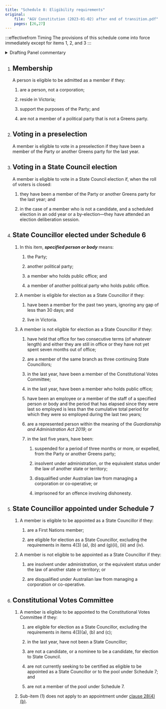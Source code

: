 ```yaml
---
title: "Schedule 8: Eligibility requirements"
original:
    file: "AGV Constitution (2023-01-02) after end of transition.pdf"
    pages: [26,27]
---
```


:::effectivefrom Timing
The provisions of this schedule come into force
immediately except for items 1, 2, and 3
:::

<details>

<summary>Drafting Panel commentary</summary>

See boxes under Parts 3, 4 and 5.

</details>

1. ## Membership

    <ClauseAnnotation effectivefrom="on 1 February 2022" /> A person is eligible to be admitted as a member if they:

    1.  are a person, not a corporation;

    2.  reside in Victoria;

    3.  support the purposes of the Party; and

    4.  are not a member of a political party that is not a Greens party.



2. ## Voting in a preselection

    <ClauseAnnotation effectivefrom="on 1 February 2022" /> A member is eligible to vote in a preselection if they have been a
    member of the Party or another Greens party for the last year.

3. ## Voting in a State Council election

    <ClauseAnnotation effectivefrom="on 1 February 2022" /> A member is eligible to vote in a State Council election if, when the
    roll of voters is closed:

    1.  they have been a member of the Party or another Greens party for the
    last year; and

    

    2.  in the case of a member who is not a candidate, and a scheduled election in an odd year or a by-election—they have attended an election deliberation session.

4. ## State Councillor elected under Schedule 6

    1.  In this item, ***specified person or body*** means:

        <subclause-letters>

        1.  the Party;

        2.  another political party;

        3.  a member who holds public office; and

        4.  a member of another political party who holds public office.

        </subclause-letters>

    2.  A member is eligible for election as a State Councillor if they:

        <subclause-letters>

        1.  have been a member for the past two years, ignoring any gap of less than 30 days; and

        2.  live in Victoria.

        </subclause-letters>

    3.  A member is not eligible for election as a State Councillor if
        they:

        <subclause-letters>

        1.  have held that office for two consecutive terms (of whatever
            length) and either they are still in office or they have not
            yet spent seven months out of office;

        2.  are a member of the same branch as three continuing State
            Councillors;

        3.  in the last year, have been a member of the Constitutional
            Votes Committee;

        4.  in the last year, have been a member who holds public
            office;

        5.  have been an employee or a member of the staff of a
            specified person or body and the period that has elapsed
            since they were last so employed is less than the cumulative
            total period for which they were so employed during the last
            two years;

        6.  are a represented person within the meaning of the
            *Guardianship and Administration Act 2019*; or

        7.  in the last five years, have been:

            1.  suspended for a period of three months or more, or
                expelled, from the Party or another Greens party;

            2.  insolvent under administration, or the equivalent status
                under the law of another state or territory;

            3.  disqualified under Australian law from managing a
                corporation or co‑operative; or

            4.  imprisoned for an offence involving dishonesty.

        </subclause-letters>

5. ## State Councillor appointed under Schedule 7

    1.  A member is eligible to be appointed as a State Councillor if they:

        <subclause-letters>

        1.  are a First Nations member;

        2.  are eligible for election as a State Councillor, excluding the requirements in items 4(3) (a), (b) and (g)(ii), (iii) and (iv).

        </subclause-letters>

    2.  A member is not eligible to be appointed as a State Councillor if they:

        <subclause-letters>

        1.  are insolvent under administration, or the equivalent status under the law of another state or territory; or

        2.   are disqualified under Australian law from managing a corporation or co-operative.

        </subclause-letters>




6. ## Constitutional Votes Committee

    1.  A member is eligible to be appointed to the Constitutional Votes
        Committee if they:

        <subclause-letters>

        1.  are eligible for election as a State Councillor, excluding the requirements in items 4(3)(a), (b) and (c);

        2.  in the last year, have not been a State Councillor;

        3.  are not a candidate, or a nominee to be a candidate, for
            election to State Council.

        4. are not currently seeking to be certified as eligible to be appointed as a State Councillor or to the pool under Schedule 7; and

        5. are not a member of the pool under Schedule 7.

        </subclause-letters>

    2.  Sub-item (1) does not apply to an appointment under
        [clause 28(4)(b)](./04-constitutional-votes-committee.md#28.4.b).


